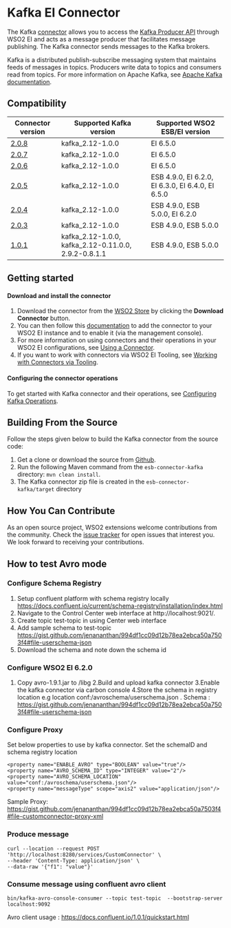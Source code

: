 # Kafka EI Connector

The Kafka [connector](https://docs.wso2.com/display/EI650/Working+with+Connectors) allows you to access the [Kafka 
Producer API](http://kafka.apache.org/documentation.html#producerapi) through WSO2 EI and acts as a message producer 
that facilitates message publishing. The Kafka connector sends messages to the Kafka brokers. 

Kafka is a distributed publish-subscribe messaging system that maintains feeds of messages in topics. Producers write
data to topics and consumers read from topics. For more information on Apache Kafka, see [Apache Kafka documentation](http://kafka.apache.org/documentation.html). 



## Compatibility

| Connector version | Supported Kafka version | Supported WSO2 ESB/EI version |
| ------------- | ---------------|------------- |
| [2.0.8](https://github.com/wso2-extensions/esb-connector-kafka/tree/org.wso2.carbon.connector.kafkaTransport-2.0.8) | kafka_2.12-1.0.0 | EI 6.5.0   |
| [2.0.7](https://github.com/wso2-extensions/esb-connector-kafka/tree/org.wso2.carbon.connector.kafkaTransport-2.0.7) | kafka_2.12-1.0.0 | EI 6.5.0   |
| [2.0.6](https://github.com/wso2-extensions/esb-connector-kafka/tree/org.wso2.carbon.connector.kafkaTransport-2.0.6) | kafka_2.12-1.0.0 | EI 6.5.0   |
| [2.0.5](https://github.com/wso2-extensions/esb-connector-kafka/tree/org.wso2.carbon.connector.kafkaTransport-2.0.5) | kafka_2.12-1.0.0 |ESB 4.9.0, EI 6.2.0, EI 6.3.0, EI 6.4.0, EI 6.5.0   |
| [2.0.4](https://github.com/wso2-extensions/esb-connector-kafka/tree/org.wso2.carbon.connector.kafkaTransport-2.0.4) | kafka_2.12-1.0.0 |ESB 4.9.0, ESB 5.0.0, EI 6.2.0   |
| [2.0.3](https://github.com/wso2-extensions/esb-connector-kafka/tree/org.wso2.carbon.connector.kafkaTransport-2.0.3) | kafka_2.12-1.0.0|ESB 4.9.0, ESB 5.0.0   |
| [1.0.1](https://github.com/wso2-extensions/esb-connector-kafka/tree/org.wso2.carbon.connector.kafkaTransport-1.0.1) | kafka_2.12-1.0.0, kafka_2.12-0.11.0.0, 2.9.2-0.8.1.1 |ESB 4.9.0, ESB 5.0.0    |

## Getting started

#### Download and install the connector

1. Download the connector from the [WSO2 Store](https://store.wso2.com/store/assets/esbconnector/details/3fcaf309-1a69-4edf-870a-882bb76fdaa1) by clicking the **Download Connector** button.
2. You can then follow this [documentation](https://docs.wso2.com/display/EI650/Working+with+Connectors+via+the+Management+Console) to add the connector to your WSO2 EI instance and to enable it (via the management console).
3. For more information on using connectors and their operations in your WSO2 EI configurations, see [Using a Connector](https://docs.wso2.com/display/EI650/Using+a+Connector).
4. If you want to work with connectors via WSO2 EI Tooling, see [Working with Connectors via Tooling](https://docs.wso2.com/display/EI650/Working+with+Connectors+via+Tooling).

#### Configuring the connector operations

To get started with Kafka connector and their operations, see [Configuring Kafka Operations](docs/config.md).

## Building From the Source

Follow the steps given below to build the Kafka connector from the source code:

1. Get a clone or download the source from [Github](https://github.com/wso2-extensions/esb-connector-kafka).
2. Run the following Maven command from the `esb-connector-kafka` directory: `mvn clean install`.
3. The Kafka connector zip file is created in the `esb-connector-kafka/target` directory

## How You Can Contribute

As an open source project, WSO2 extensions welcome contributions from the community.
Check the [issue tracker](https://github.com/wso2-extensions/esb-connector-kafka/issues) for open issues that interest you. We look forward to receiving your contributions.


## How to test Avro mode
### Configure Schema Registry
1. Setup confluent platform with schema registry locally https://docs.confluent.io/current/schema-registry/installation/index.html
2. Navigate to the Control Center web interface at http://localhost:9021/.
3. Create topic test-topic in using Center web interface
4. Add sample schema to test-topic https://gist.github.com/jenananthan/994df1cc09d12b78ea2ebca50a7503f4#file-userschema-json
5. Download the schema and note down the schema id

### Configure WSO2 EI 6.2.0
1. Copy avro-1.9.1.jar to <EI>/libg
2.Build and upload kafka connector
3.Enable the kafka connector via carbon console
4.Store the schema in registry location
e.g location conf:/avroschema/userschema.json
. Schema : https://gist.github.com/jenananthan/994df1cc09d12b78ea2ebca50a7503f4#file-userschema-json

### Configure Proxy
Set below properties to use by kafka connector. Set the schemaID and schema registry location
```
<property name="ENABLE_AVRO" type="BOOLEAN" value="true"/>
<property name="AVRO_SCHEMA_ID" type="INTEGER" value="2"/>
<property name="AVRO_SCHEMA_LOCATION" value="conf:/avroschema/userschema.json"/>
<property name="messageType" scope="axis2" value="application/json"/>
```
Sample Proxy: https://gist.github.com/jenananthan/994df1cc09d12b78ea2ebca50a7503f4#file-customconnector-proxy-xml
### Produce message
```
curl --location --request POST 'http://localhost:8280/services/CustomConnector' \
--header 'Content-Type: application/json' \
--data-raw '{"f1": "value"}'
```

### Consume message using confluent avro client
```
bin/kafka-avro-console-consumer --topic test-topic  --bootstrap-server localhost:9092
```

Avro client usage : https://docs.confluent.io/1.0.1/quickstart.html

